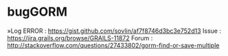bugGORM
=======
»Log ERROR : https://gist.github.com/sovlin/af7f8746d3bc3e752d13
Issue : https://jira.grails.org/browse/GRAILS-11872
Forum : http://stackoverflow.com/questions/27433802/gorm-find-or-save-multiple
